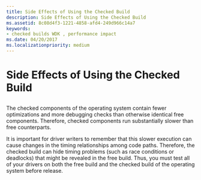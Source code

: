 ```yaml
---
title: Side Effects of Using the Checked Build
description: Side Effects of Using the Checked Build
ms.assetid: 8c08d4f3-1221-4858-afd4-249d966c14a7
keywords:
- checked builds WDK , performance impact
ms.date: 04/20/2017
ms.localizationpriority: medium
---
```


# Side Effects of Using the Checked Build


## <span id="ddk_side_effects_of_using_the_checked_build_tools"></span><span id="DDK_SIDE_EFFECTS_OF_USING_THE_CHECKED_BUILD_TOOLS"></span>


The checked components of the operating system contain fewer optimizations and more debugging checks than otherwise identical free components. Therefore, checked components run substantially slower than free counterparts.

It is important for driver writers to remember that this slower execution can cause changes in the timing relationships among code paths. Therefore, the checked build can hide timing problems (such as race conditions or deadlocks) that might be revealed in the free build. Thus, you must test all of your drivers on both the free build and the checked build of the operating system before release.

 

 





